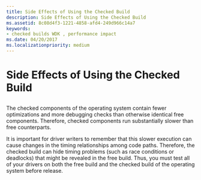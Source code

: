 ```yaml
---
title: Side Effects of Using the Checked Build
description: Side Effects of Using the Checked Build
ms.assetid: 8c08d4f3-1221-4858-afd4-249d966c14a7
keywords:
- checked builds WDK , performance impact
ms.date: 04/20/2017
ms.localizationpriority: medium
---
```


# Side Effects of Using the Checked Build


## <span id="ddk_side_effects_of_using_the_checked_build_tools"></span><span id="DDK_SIDE_EFFECTS_OF_USING_THE_CHECKED_BUILD_TOOLS"></span>


The checked components of the operating system contain fewer optimizations and more debugging checks than otherwise identical free components. Therefore, checked components run substantially slower than free counterparts.

It is important for driver writers to remember that this slower execution can cause changes in the timing relationships among code paths. Therefore, the checked build can hide timing problems (such as race conditions or deadlocks) that might be revealed in the free build. Thus, you must test all of your drivers on both the free build and the checked build of the operating system before release.

 

 





